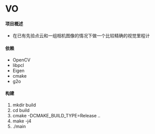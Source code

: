 # VO

#### 项目概述
+ 在已有先验点云和一组相机图像的情况下做一个比较精确的视觉里程计


#### 依赖

+ OpenCV
+ libpcl
+ Eigen
+ cmake
+ g2o

#### 构建

1. mkdir build
2. cd build
3. cmake -DCMAKE_BUILD_TYPE=Release ..
4. make -j4
5. ./main
